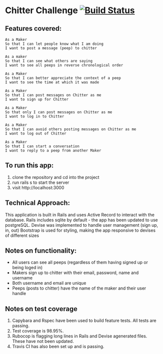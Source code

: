 


Chitter Challenge [![Build Status](https://travis-ci.org/AlinaGoaga/chitter-challenge.svg?branch=master)](https://travis-ci.org/AlinaGoaga/chitter-challenge)
=================

Features covered:
-------

```
As a Maker
So that I can let people know what I am doing  
I want to post a message (peep) to chitter

As a maker
So that I can see what others are saying  
I want to see all peeps in reverse chronological order

As a Maker
So that I can better appreciate the context of a peep
I want to see the time at which it was made

As a Maker
So that I can post messages on Chitter as me
I want to sign up for Chitter

As a Maker
So that only I can post messages on Chitter as me
I want to log in to Chitter

As a Maker
So that I can avoid others posting messages on Chitter as me
I want to log out of Chitter

As a Maker
So that I can start a conversation
I want to reply to a peep from another Maker
```
To run this app:
-----

1. clone the repository and cd into the project 
2. run rails s to start the server
3. visit http://localhost:3000

Technical Approach:
-----

This application is built in Rails and uses Active Record to interact with the database. Rails includes sqlite by default - the app has been updated to use postgreSQL. 
Devise was implemented to handle user management (sign up, in, out)
Bootstrap is used for styling, making the app responsive to devises of different sizes

Notes on functionality:
------

* All users can see all peeps (regardless of them having signed up or being loged in)
* Makers sign up to chitter with their email, password, name and username
* Both username and email are unique
* Peeps (posts to chitter) have the name of the maker and their user handle


Notes on test coverage
----------------------
1. Capybara and Rspec have been used to build feature tests. All tests are passing. 
2. Test coverage is 98.95%.
3. Rubocop is flagging long lines in Rails and Devise agenerated files. These have not been updated.
4. Travis CI has also been set up and is passing.
